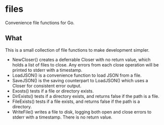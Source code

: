# files
Convenience file functions for Go.

## What
This is a small collection of file functions to make development simpler.

- NewCloser() creates a deferrable Closer with no return value, which holds a list of files to close. Any errors from each close operation will be printed to stderr with a timestamp.
- LoadJSON() is a convenience function to load JSON from a file.
- SaveJSON() is the saving counterpart to LoadJSON() which uses a Closer for consistent error output.
- Exosts() tests if a file or directory exists.
- DirExists() tests if a directory exists, and returns false if the path is a file.
- FileExists() tests if a file exists, and returns false if the path is a directory.
- WriteFile() writes a file to disk, logging both open and close errors to stderr with a timestamp. There is no return value.

